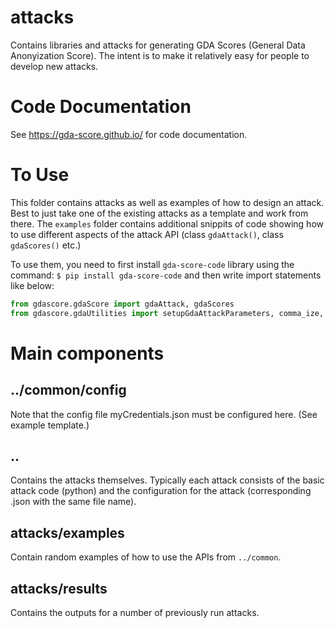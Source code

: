 # attacks

Contains libraries and attacks for generating GDA Scores (General Data Anonyization Score). The intent is to make it relatively easy for people to develop new attacks.

# Code Documentation

See https://gda-score.github.io/ for code documentation.

# To Use

This folder contains attacks as well as examples of how to design an attack. Best to just take one of the existing attacks as a template and work from there.  The `examples` folder contains additional snippits of code showing how to use different aspects of the attack API (class `gdaAttack()`, class `gdaScores()` etc.)

To use them, you need to first install `gda-score-code` library using the command: `$ pip install gda-score-code` and then write import statements like below:
```python
from gdascore.gdaScore import gdaAttack, gdaScores
from gdascore.gdaUtilities import setupGdaAttackParameters, comma_ize, makeGroupBy, finishGdaAttack
```

# Main components

## ../common/config

Note that the config file myCredentials.json must be configured here. (See example template.)

## ..

Contains the attacks themselves. Typically each attack consists of the basic attack code (python) and the configuration for the attack (corresponding .json with the same file name).

## attacks/examples

Contain random examples of how to use the APIs from `../common`.

## attacks/results

Contains the outputs for a number of previously run attacks.

